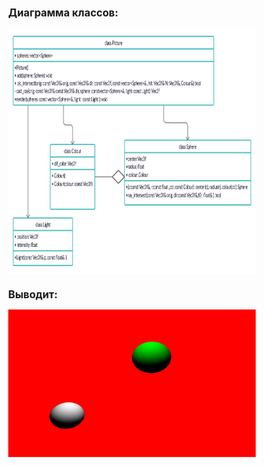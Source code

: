## Диаграмма классов:

<p align="center"><img src="/diagramm.png?invert_in_darkmode&sanitize=true" align=middle width=786.2915617pt height=500.90601885pt/></p>

## Выводит:

<p align="center"><img src="/Work.jpg?invert_in_darkmode&sanitize=true" align=middle width=586.2915617pt height=300.90601885pt/></p>


